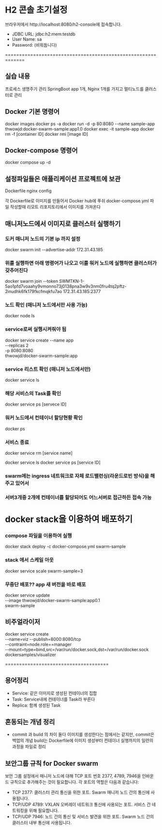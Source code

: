 # H2 콘솔 초기설정
브라우저에서 http://localhost:8080/h2-console에 접속합니다.

* JDBC URL: jdbc:h2:mem:testdb
* User Name: sa
* Password: (비워둡니다)

=============================================================

## 실습 내용
프로세스 생명주기 관리
SpringBoot app 1개, Nginx 1개를 가지고 멀티노드를 클러스터로 관리



## Docker 기본 명령어
docker images
docker ps -a
docker run -d -p 80:8080 --name sample-app thwowjd:docker-swarm-sample:app1.0
docker exec -it sample-app
docker rm -f [container ID]
docker rmi [image ID]

## Docker-compose 명령어
docker compose up -d


## 설정파일들은 애플리케이션 프로젝트에 보관
Dockerfile
nginx config

각 Dockerfile로 이미지를 만들어서 Docker hub에 푸쉬
docker-compose.yml 파일 작성할때 리모트 리포지토리에서 이미지를 가져온다

## 매니저노드에서 이미지로 클러스터 실행하기

### 도커 매니저 노드의 기본 ip 까지 설정
docker swarm init --advertise-addr 172.31.43.185

### 위를 실행하면 아래 명령어가 나오고 이를 워커 노드에 실행하면 클러스터가 갖추어진다
docker swarm join --token SWMTKN-1-5ao1pfd7voaahy9vmonno73j0138pna3w9v3nm0fru4tq2pftz-2inudhk6fk179fkcfmqkfu7ao 172.31.43.185:2377

### 노드 확인 (매니저 노드에서만 사용 가능)
docker node ls

### service로써 실행시켜줘야 됨
docker service create --name app \
--replicas 2 \
-p 8080:8080 \
thwowjd/docker-swarm-sample:app

### service 리스트 확인 (매니저 노드에서만)
docker service ls

### 해당 서비스의 Task를 확인
docker service ps [servece ID]

### 워커 노드에서 컨테이너 할당현황 확인
docker ps

### 서비스 종료
docker service rm [service name]

docker service ls
docker service ps [service ID]

### swarm에는 ingress 네트워크로 자체 로드밸런싱(라운드로빈 방식)을 해주고 있어서
### 서버3개중 2개에 컨테이너를 할당되어도 어느서버로 접근하든 접속 가능

# docker stack을 이용하여 배포하기

### compose 파일을 이용하여 실행
docker stack deploy -c docker-compose.yml swarm-sample

### stack 에서 스케일 아웃
docker service scale swarm-sample=3

### 무중단 배포?? app 새 버전을 바로 배포
docker service update \
--image thwowjd/docker-swarm-sample:app0.1 \
swarm-sample


## 비주얼라이저
docker service create \
--name=viz
--publish=8000:8080/tcp \
--contraint=node.role==manager \
--mount=type=bind,src=/var/run/docker.sock,dst=/var/run/docker.sock \
dockersamples/visualizer


=====================================

## 용어정리
- Service: 같은 이미지로 생성된 컨테이너의 집합
- Task: Service내에 컨테이너를 Task라 부른다
- Replica: 함께 생성된 Task



## 혼동되는 개념 정리
- commit 과 build 의 차이
둘다 이미지를 생성한다는 점에서는 같지만, 
commit은 백업의 개념 
build는 Dockerfile에 이미지 생성부터 컨테이너 실행까지의 일련의 과정을 파일로 정리


## 보안그룹 규칙 for Docker swarm
보안 그룹 설정에서 매니저 노드에 대해 TCP 포트 번호 2377, 4789, 7946을 인바운드 규칙으로 추가해주는 것이 필요합니다. 
각 포트의 역할은 다음과 같습니다:
- TCP 2377: 클러스터 관리 통신을 위한 포트. Swarm 매니저 노드 간의 통신에 사용됩니다.
- TCP/UDP 4789: VXLAN 오버레이 네트워크 통신에 사용되는 포트. 서비스 간 네트워킹을 위해 필요합니다.
- TCP/UDP 7946: 노드 간의 통신 및 서비스 발견을 위한 포트. Swarm 노드 간의 클러스터 내부 통신에 사용됩니다.










